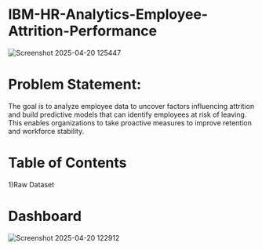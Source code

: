 # IBM-HR-Analytics-Employee-Attrition-Performance
![Screenshot 2025-04-20 125447](https://github.com/user-attachments/assets/0621050b-261e-4fd2-bf36-2ee5a2da4932)
# Problem Statement:
The goal is to analyze employee data to uncover factors influencing attrition and build predictive models that can identify employees at risk of leaving. This enables organizations to take proactive measures to improve retention and workforce stability.
# Table of Contents
1)Raw Dataset
# Dashboard
![Screenshot 2025-04-20 122912](https://github.com/user-attachments/assets/2d379355-2ff6-4331-8fe6-f4fbfe78b7e9)

